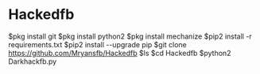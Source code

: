 # Hackedfb
$pkg install git
$pkg install python2
$pkg install mechanize
$pip2 install -r requirements.txt
$pip2 install --upgrade pip
$git clone https://github.com/Mryansfb/Hackedfb
$ls
$cd Hackedfb
$python2 Darkhackfb.py
